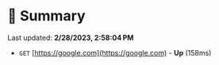 # 📖 Summary
Last updated: **2/28/2023, 2:58:04 PM**

- `GET` [https://google.com](https://google.com) - **Up** (158ms)
